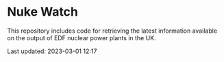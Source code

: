 # Nuke Watch

This repository includes code for retrieving the latest information available on the output of EDF nuclear power plants in the UK.

Last updated: 2023-03-01 12:17